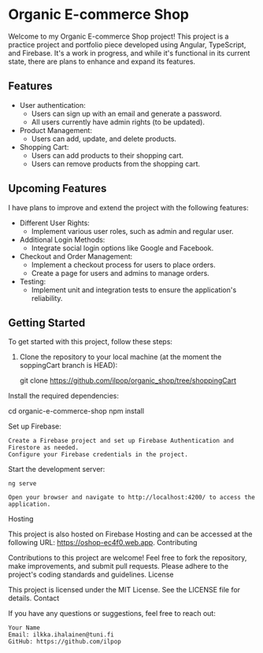 # Organic E-commerce Shop

Welcome to my Organic E-commerce Shop project! This project is a practice project and portfolio piece developed using Angular, TypeScript, and Firebase. It's a work in progress, and while it's functional in its current state, there are plans to enhance and expand its features.

## Features

- User authentication:
  - Users can sign up with an email and generate a password.
  - All users currently have admin rights (to be updated).
- Product Management:
  - Users can add, update, and delete products.
- Shopping Cart:
  - Users can add products to their shopping cart.
  - Users can remove products from the shopping cart.

## Upcoming Features

I have plans to improve and extend the project with the following features:

- Different User Rights:
  - Implement various user roles, such as admin and regular user.
- Additional Login Methods:
  - Integrate social login options like Google and Facebook.
- Checkout and Order Management:
  - Implement a checkout process for users to place orders.
  - Create a page for users and admins to manage orders.
- Testing:
  - Implement unit and integration tests to ensure the application's reliability.

## Getting Started

To get started with this project, follow these steps:

1. Clone the repository to your local machine (at the moment the soppingCart branch is HEAD):

   git clone https://github.com/ilpop/organic_shop/tree/shoppingCart

Install the required dependencies:

cd organic-e-commerce-shop
npm install

Set up Firebase:

    Create a Firebase project and set up Firebase Authentication and Firestore as needed.
    Configure your Firebase credentials in the project.

Start the development server:

    ng serve

    Open your browser and navigate to http://localhost:4200/ to access the application.

Hosting

This project is also hosted on Firebase Hosting and can be accessed at the following URL: https://oshop-ec4f0.web.app.
Contributing

Contributions to this project are welcome! Feel free to fork the repository, make improvements, and submit pull requests. Please adhere to the project's coding standards and guidelines.
License

This project is licensed under the MIT License. See the LICENSE file for details.
Contact

If you have any questions or suggestions, feel free to reach out:

    Your Name
    Email: ilkka.ihalainen@tuni.fi
    GitHub: https://github.com/ilpop
